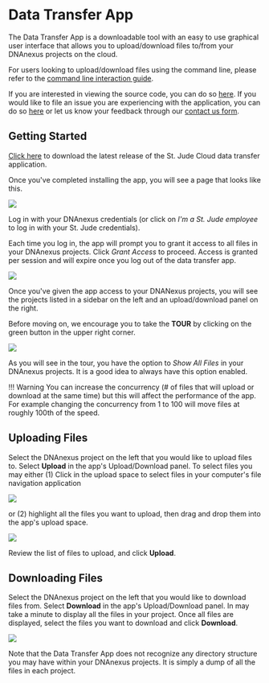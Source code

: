 # Data Transfer App

The Data Transfer App is a downloadable tool with an easy to use graphical user interface that allows you to upload/download files to/from your DNAnexus projects on the cloud. 

For users looking to upload/download files using the command line, please refer to the [command line interaction guide](command-line.md).

If you are interested in viewing the source code, you can do so [here](https://github.com/stjude/sjcloud-data-transfer-app). If you
would like to file an issue you are experiencing with the application,
you can do so [here](https://github.com/stjude/sjcloud-data-transfer-app/issues) or let us know your feedback through our [contact us form](https://stjude.cloud/contact).

## Getting Started
[Click here](https://dta.stjude.cloud) to download the latest release of the
St. Jude Cloud data transfer application. 

Once you've completed installing the app, you will see a page that looks like this. 

![](../../images/guides/data/dta-1.png)

Log in with your DNAnexus credentials (or click on *I'm a St. Jude employee* to log in with your St. Jude credentials). 

Each time you log in, the app will prompt you to grant it access to all files in your DNAnexus projects. Click *Grant Access* to proceed. Access is granted per session and will expire once you log out of the data transfer app.

![](../../images/guides/data/dta-2.png)

Once you've given the app access to your DNANexus projects, you will see the projects listed in a sidebar on the left and an upload/download panel on the right.  

Before moving on, we encourage you to take the **TOUR** by clicking on the green button in the upper right corner.

![](../../images/guides/data/dta-3.png)

As you will see in the tour, you have the option to *Show All Files* in your DNAnexus projects. It is a good idea to always have this option enabled.

!!! Warning
    You can increase the concurrency (# of files that will upload or download at the same time) but this will affect the performance of the app. For example changing the concurrency from 1 to 100 will move files at roughly 100th of the speed.


## Uploading Files
Select the DNAnexus project on the left that you would like to upload files to. Select **Upload** in the app's Upload/Download panel. To select files you may either (1) Click in the upload space to select files in your computer's file navigation application 

![](../../images/guides/data/dta-upload-1.gif)

or (2) highlight all the files you want to upload, then drag and drop them into the app's upload space.

![](../../images/guides/data/dta-upload-2.gif)

Review the list of files to upload, and click **Upload**.

## Downloading Files
Select the DNAnexus project on the left that you would like to download files from. Select **Download** in the app's Upload/Download panel. In may take a minute to display all the files in your project. Once all files are displayed, select the files you want to download and click **Download**.

![](../../images/guides/data/dta-download.gif)

Note that the Data Transfer App does not recognize any directory structure you may have within your DNAnexus projects. It is simply a dump of all the files in each project. 


